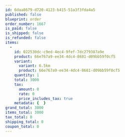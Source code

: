 ```yaml
---
id: 6daa8679-d720-4123-b415-51a3f3fda4a5
published: false
blueprint: order
order_number: 1667
is_paid: false
is_shipped: false
is_refunded: false
items:
  -
    id: 022530dc-c9ed-4ec4-9fef-7dc279387a9e
    product: 66e767a9-ee34-4dc4-8681-d09bb59f0cf5
    variant:
      variant: 6.5km
      product: 66e767a9-ee34-4dc4-8681-d09bb59f0cf5
    quantity: 1
    total: 3000
    tax:
      amount: 0
      rate: 0
      price_includes_tax: true
    metadata: {  }
grand_total: 3000
items_total: 3000
tax_total: 0
shipping_total: 0
coupon_total: 0
---
```

